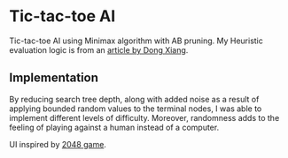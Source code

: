 # Tic-tac-toe AI

Tic-tac-toe AI using Minimax algorithm with AB pruning. My Heuristic evaluation logic is from an [article by Dong Xiang](https://www.codeproject.com/Articles/43622/Solve-Tic-Tac-Toe-with-the-MiniMax-algorithm).

## Implementation

By reducing search tree depth, along with added noise as a result of applying bounded random values to the terminal nodes, I was able to implement different levels of difficulty. Moreover, randomness adds to the feeling of playing against a human instead of a computer.

UI inspired by [2048 game](https://play2048.co/).
